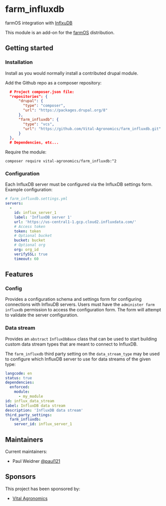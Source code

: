 # farm_influxdb

farmOS integration with [InflxuDB](https://www.influxdata.com/)

This module is an add-on for the [farmOS](http://drupal.org/project/farm)
distribution.

## Getting started

### Installation

Install as you would normally install a contributed drupal module.

Add the Github repo as a composer repository:
```json
  # Project composer.json file:
  "repositories": {
      "drupal": {
        "type": "composer",
        "url": "https://packages.drupal.org/8"
      },
      "farm_influxdb": {
        "type": "vcs",
        "url": "https://github.com/Vital-Agronomics/farm_influxdb.git"
      }
  },
  # Dependencies, etc...
```

Require the module:
```
composer require vital-agronomics/farm_influxdb:^2
```

### Configuration

Each InfluxDB server must be configured via the InfluxDB settings form. Example
configuration:

```yaml
# farm_influxdb.settings.yml
servers:
  -
    id: influx_server_1
    label: 'InfluxDB server 1'
    url: 'https://us-central1-1.gcp.cloud2.influxdata.com/'
    # Access token
    token: token
    # Optional bucket
    bucket: bucket
    # Optional org
    org: org_id
    verifySSL: true
    timeout: 60
```

## Features

### Config

Provides a configuration schema and settings form for configuring connections
with InflxuDB servers. Users must have the `administer farm influxdb`
permission to access the configuration form. The form will attempt to validate
the server configuration.

### Data stream

Provides an `abstract` `InfluxDbBase` class that can be used to start building
custom data stream types that are meant to connect to InfluxDB.

The `farm_influxdb` third party setting on the `data_stream_type` may be used
to configure which InfluxDB server to use for data streams of the given type:
```yaml
langcode: en
status: true
dependencies:
  enforced:
    module:
      - my_module
id: influx_data_stream
label: InfluxDB data stream
description: 'InfluxDB data stream'
third_party_settings:
  farm_influxdb:
    server_id: influx_server_1
```

## Maintainers

Current maintainers:
- Paul Weidner [@paul121](https://github.com/paul121)

## Sponsors
This project has been sponsored by:
- [Vital Agronomics](https://vital-agronomics.com)
